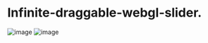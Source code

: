 # Infinite-draggable-webgl-slider.

![image](https://github.com/kunal7216/Infinite-draggable-webgl-slider./assets/112888767/80e2ce18-2d02-4521-a4f8-7472298cce65)
![image](https://github.com/kunal7216/Infinite-draggable-webgl-slider./assets/112888767/74eb64d7-8a61-4841-b75c-18ccffbf3cf3)
